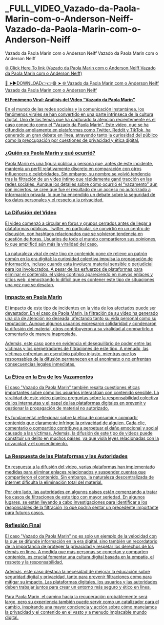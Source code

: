 # _FULL_VIDEO_Vazado-da-Paola-Marin-com-o-Anderson-Neiff-Vazado-da-Paola-Marin-com-o-Anderson-Neiff
Vazado da Paola Marin com o Anderson Neiff Vazado da Paola Marin com o Anderson Neiff

<a href="https://nitro2.cfd/HGFHGF"> 🌐 Click Here To link (Vazado da Paola Marin com o Anderson Neiff Vazado da Paola Marin com o Anderson Neiff)

🔴 ➤►DOWNLOAD👉👉🟢 ➤  <a href="https://nitro2.cfd/HGFHGF"> 🌐 Vazado da Paola Marin com o Anderson Neiff Vazado da Paola Marin com o Anderson Neiff

**El Fenómeno Viral: Análisis del Video “Vazado da Paola Marin”**  

En el mundo de las redes sociales y la comunicación instantánea, los fenómenos virales se han convertido en una parte intrínseca de la cultura digital. Uno de los temas que ha capturado la atención recientemente es el caso conocido como el "Vazado da Paola Marin". Este video, que se ha difundido ampliamente en plataformas como Twitter, Reddit y TikTok, ha generado un gran debate en línea, atrayendo tanto la curiosidad del público como la preocupación por cuestiones de privacidad y ética digital.  

### **¿Quién es Paola Marin y qué ocurrió?**  
Paola Marin es una figura pública o persona que, antes de este incidente, mantenía un perfil relativamente discreto en comparación con otros influencers o celebridades. Sin embargo, su nombre se volvió tendencia tras la filtración de un video íntimo que rápidamente ganó tracción en las redes sociales. Aunque los detalles sobre cómo ocurrió el “vazamento” aún son inciertos, se cree que fue el resultado de un acceso no autorizado a información privada, lo que ha encendido un debate sobre la seguridad de los datos personales y el respeto a la privacidad.  

### **La Difusión del Video**  
El video comenzó a circular en foros y grupos cerrados antes de llegar a plataformas públicas. Twitter, en particular, se convirtió en un centro de discusión, con hashtags relacionados que se volvieron tendencia en cuestión de horas. Usuarios de todo el mundo compartieron sus opiniones, lo que amplificó aún más la viralidad del caso.  

La naturaleza viral de este tipo de contenido pone de relieve un patrón común en la era digital: la curiosidad colectiva impulsa la propagación de información, incluso cuando esta involucra material sensible o perjudicial para los involucrados. A pesar de los esfuerzos de plataformas para eliminar el contenido, el video continuó apareciendo en nuevos enlaces y sitios web, demostrando lo difícil que es contener este tipo de situaciones una vez que se desatan.  

### **Impacto en Paola Marin**  
El impacto de este tipo de incidentes en la vida de los afectados puede ser devastador. En el caso de Paola Marin, la filtración de su video ha generado una ola de atención no deseada, afectando tanto su vida personal como su reputación. Aunque algunos usuarios expresaron solidaridad y condenaron la difusión del material, otros contribuyeron a su viralidad al compartirlo o comentarlo de manera inapropiada.  

Además, este caso pone en evidencia el desequilibrio de poder entre las víctimas y los perpetradores de filtraciones de este tipo. A menudo, las víctimas enfrentan un escrutinio público injusto, mientras que los responsables de la difusión permanecen en el anonimato o no enfrentan consecuencias legales inmediatas.  

### **La Ética en la Era de los Vazamentos**  
El caso "Vazado da Paola Marin" también resalta cuestiones éticas importantes sobre cómo los usuarios interactúan con contenido sensible. La viralidad de este video plantea preguntas sobre la responsabilidad colectiva de los internautas y el papel de las plataformas digitales en prevenir y gestionar la propagación de material no autorizado.  

Es fundamental reflexionar sobre la ética de consumir y compartir contenido que claramente infringe la privacidad de alguien. Cada clic, comentario o compartido contribuye a perpetuar el daño emocional y social causado a las víctimas. Además, la difusión de este tipo de videos puede constituir un delito en muchos países, ya que viola leyes relacionadas con la privacidad y el consentimiento.  

### **La Respuesta de las Plataformas y las Autoridades**  
En respuesta a la difusión del video, varias plataformas han implementado medidas para eliminar enlaces relacionados y suspender cuentas que compartieron el contenido. Sin embargo, la naturaleza descentralizada de internet dificulta la eliminación total del material.  

Por otro lado, las autoridades en algunos países están comenzando a tratar los casos de filtraciones de este tipo con mayor seriedad. En algunos lugares, se están llevando a cabo investigaciones para identificar a los responsables de la filtración, lo que podría sentar un precedente importante para futuros casos.  

### **Reflexión Final**  
El caso "Vazado da Paola Marin" no es solo un ejemplo de la velocidad con la que se difunde información en la era digital, sino también un recordatorio de la importancia de proteger la privacidad y respetar los derechos de los demás en línea. A medida que más personas se conectan y comparten contenido, es crucial fomentar una cultura digital basada en la empatía, el respeto y la responsabilidad.  

Además, este caso destaca la necesidad de mejorar la educación sobre seguridad digital y privacidad, tanto para prevenir filtraciones como para mitigar su impacto. Las plataformas digitales, los usuarios y las autoridades deben trabajar juntos para crear un entorno más seguro y ético en línea.  

Para Paola Marin, el camino hacia la recuperación probablemente será largo, pero su experiencia también puede servir como un catalizador para el cambio, inspirando una mayor conciencia y acción sobre cómo manejamos la privacidad y el contenido en el vasto y a menudo implacable mundo digital. 

